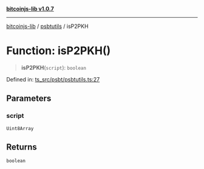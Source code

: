 [**bitcoinjs-lib v1.0.7**](../../../README.md)

***

[bitcoinjs-lib](../../../README.md) / [psbtutils](../README.md) / isP2PKH

# Function: isP2PKH()

> **isP2PKH**(`script`): `boolean`

Defined in: [ts\_src/psbt/psbtutils.ts:27](https://github.com/sCrypt-Inc/bitcoinjs-lib/blob/e3b2d1c4c35cd925f8b17063dc9eb0300cab46a2/ts_src/psbt/psbtutils.ts#L27)

## Parameters

### script

`Uint8Array`

## Returns

`boolean`
